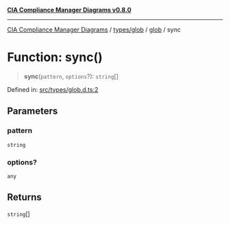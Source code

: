 [**CIA Compliance Manager Diagrams v0.8.0**](../../../../README.md)

***

[CIA Compliance Manager Diagrams](../../../../modules.md) / [types/glob](../../README.md) / [glob](../README.md) / sync

# Function: sync()

> **sync**(`pattern`, `options`?): `string`[]

Defined in: [src/types/glob.d.ts:2](https://github.com/Hack23/cia-compliance-manager/blob/9d71808d079d754f4b85858b6e4ea1bff990b076/src/types/glob.d.ts#L2)

## Parameters

### pattern

`string`

### options?

`any`

## Returns

`string`[]
